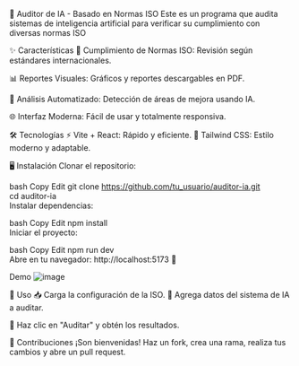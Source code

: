 🚀 Auditor de IA - Basado en Normas ISO
Este es un programa que audita sistemas de inteligencia artificial para verificar su cumplimiento con diversas normas ISO

✨ Características
📜 Cumplimiento de Normas ISO: Revisión según estándares internacionales.

📊 Reportes Visuales: Gráficos y reportes descargables en PDF.

🤖 Análisis Automatizado: Detección de áreas de mejora usando IA.

🌐 Interfaz Moderna: Fácil de usar y totalmente responsiva.

🛠️ Tecnologías
⚡ Vite + React: Rápido y eficiente.
🎨 Tailwind CSS: Estilo moderno y adaptable.

🖥️ Instalación
Clonar el repositorio:

bash
Copy
Edit
git clone https://github.com/tu_usuario/auditor-ia.git  
cd auditor-ia  
Instalar dependencias:

bash
Copy
Edit
npm install  
Iniciar el proyecto:

bash
Copy
Edit
npm run dev  
Abre en tu navegador: http://localhost:5173 🚀

Demo
![image](https://github.com/user-attachments/assets/0b7f0997-9b04-45bb-a254-e69351926085)


📝 Uso
📥 Carga la configuración de la ISO.
🧠 Agrega datos del sistema de IA a auditar.

🚦 Haz clic en "Auditar" y obtén los resultados.

🤝 Contribuciones
¡Son bienvenidas! Haz un fork, crea una rama, realiza tus cambios y abre un pull request.
